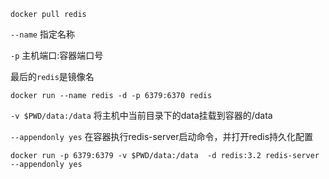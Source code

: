 ```
docker pull redis
```

`--name` 指定名称

`-p` 主机端口:容器端口号

最后的`redis`是镜像名

```
docker run --name redis -d -p 6379:6370 redis
```

`-v $PWD/data:/data` 将主机中当前目录下的data挂载到容器的/data

`--appendonly yes` 在容器执行redis-server启动命令，并打开redis持久化配置


```
docker run -p 6379:6379 -v $PWD/data:/data  -d redis:3.2 redis-server --appendonly yes
```

